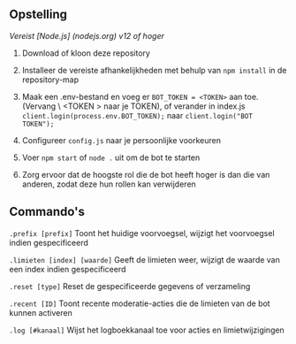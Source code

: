 ## Opstelling

_Vereist [Node.js] (nodejs.org) v12 of hoger_

 1.  Download of kloon deze repository

 2.  Installeer de vereiste afhankelijkheden met behulp van `npm install` in de repository-map

 3.  Maak een .env-bestand en voeg er `BOT_TOKEN = <TOKEN>` aan toe. (Vervang \ <TOKEN \> naar je TOKEN), of verander in index.js `client.login(process.env.BOT_TOKEN);` naar `client.login("BOT TOKEN");`

 4.  Configureer `config.js` naar je persoonlijke voorkeuren

 5.  Voer `npm start` of `node .` uit om de bot te starten

 6.  Zorg ervoor dat de hoogste rol die de bot heeft hoger is dan die van anderen, zodat deze hun rollen kan verwijderen

## Commando's

 `.prefix [prefix]`  Toont het huidige voorvoegsel, wijzigt het voorvoegsel indien gespecificeerd

 `.limieten [index] [waarde]`  Geeft de limieten weer, wijzigt de waarde van een index indien gespecificeerd

 `.reset [type]`  Reset de gespecificeerde gegevens of verzameling

 `.recent [ID]`  Toont recente moderatie-acties die de limieten van de bot kunnen activeren

 `.log [#kanaal]`  Wijst het logboekkanaal toe voor acties en limietwijzigingen